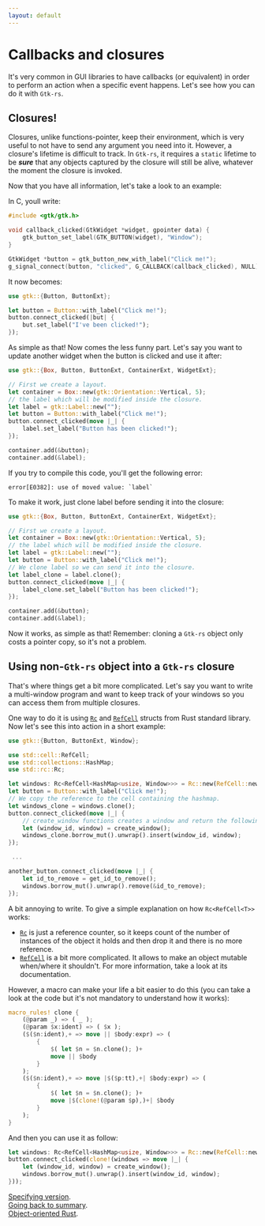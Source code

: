 ```yaml
---
layout: default
---
```


# Callbacks and closures

It's very common in GUI libraries to have callbacks (or equivalent) in order to perform an action when a specific event happens. Let's see how you can do it with `Gtk-rs`.

## Closures!

Closures, unlike functions-pointer, keep their environment, which is very useful to not have to send any argument you need into it. However, a closure's lifetime is difficult to track. In `Gtk-rs`, it requires a `static` lifetime to be **_sure_** that any objects captured by the closure will still be alive, whatever the moment the closure is invoked.

Now that you have all information, let's take a look to an example:

In C, youll write:

```C
#include <gtk/gtk.h>

void callback_clicked(GtkWidget *widget, gpointer data) {
    gtk_button_set_label(GTK_BUTTON(widget), "Window");
}

GtkWidget *button = gtk_button_new_with_label("Click me!");
g_signal_connect(button, "clicked", G_CALLBACK(callback_clicked), NULL);
```

It now becomes:

```rust
use gtk::{Button, ButtonExt};

let button = Button::with_label("Click me!");
button.connect_clicked(|but| {
    but.set_label("I've been clicked!");
});
```

As simple as that! Now comes the less funny part. Let's say you want to update another widget when the button is clicked and use it after:

```rust
use gtk::{Box, Button, ButtonExt, ContainerExt, WidgetExt};

// First we create a layout.
let container = Box::new(gtk::Orientation::Vertical, 5);
// the label which will be modified inside the closure.
let label = gtk::Label::new("");
let button = Button::with_label("Click me!");
button.connect_clicked(move |_| {
    label.set_label("Button has been clicked!");
});

container.add(&button);
container.add(&label);
```

If you try to compile this code, you'll get the following error:

```
error[E0382]: use of moved value: `label`
```

To make it work, just clone label before sending it into the closure:

```rust
use gtk::{Box, Button, ButtonExt, ContainerExt, WidgetExt};

// First we create a layout.
let container = Box::new(gtk::Orientation::Vertical, 5);
// the label which will be modified inside the closure.
let label = gtk::Label::new("");
let button = Button::with_label("Click me!");
// We clone label so we can send it into the closure.
let label_clone = label.clone();
button.connect_clicked(move |_| {
    label_clone.set_label("Button has been clicked!");
});

container.add(&button);
container.add(&label);
```

Now it works, as simple as that! Remember: cloning a `Gtk-rs` object only costs a pointer copy, so it's not a problem.

## Using non-`Gtk-rs` object into a `Gtk-rs` closure

That's where things get a bit more complicated. Let's say you want to write a multi-window program and want to keep track of your windows so you can access them from multiple closures.

One way to do it is using [`Rc`](https://doc.rust-lang.org/stable/std/rc/struct.Rc.html) and [`RefCell`](https://doc.rust-lang.org/stable/std/cell/struct.RefCell.html) structs from Rust standard library. Now let's see this into action in a short example:

```rust
use gtk::{Button, ButtonExt, Window};

use std::cell::RefCell;
use std::collections::HashMap;
use std::rc::Rc;

let windows: Rc<RefCell<HashMap<usize, Window>>> = Rc::new(RefCell::new(HashMap::new()));
let button = Button::with_label("Click me!");
// We copy the reference to the cell containing the hashmap.
let windows_clone = windows.clone();
button.connect_clicked(move |_| {
    // create_window functions creates a window and return the following tuple: (usize, Window).
    let (window_id, window) = create_window();
    windows_clone.borrow_mut().unwrap().insert(window_id, window);
});

 ...

another_button.connect_clicked(move |_| {
    let id_to_remove = get_id_to_remove();
    windows.borrow_mut().unwrap().remove(&id_to_remove);
});
```

A bit annoying to write. To give a simple explanation on how `Rc<RefCell<T>>` works:

 * [`Rc`](https://doc.rust-lang.org/stable/std/rc/struct.Rc.html) is just a reference counter, so it keeps count of the number of instances of the object it holds and then drop it and there is no more reference.
 * [`RefCell`](https://doc.rust-lang.org/stable/std/cell/struct.RefCell.html) is a bit more complicated. It allows to make an object mutable when/where it shouldn't. For more information, take a look at its documentation.

However, a macro can make your life a bit easier to do this (you can take a look at the code but it's not mandatory to understand how it works):

```rust
macro_rules! clone {
    (@param _) => ( _ );
    (@param $x:ident) => ( $x );
    ($($n:ident),+ => move || $body:expr) => (
        {
            $( let $n = $n.clone(); )+
            move || $body
        }
    );
    ($($n:ident),+ => move |$($p:tt),+| $body:expr) => (
        {
            $( let $n = $n.clone(); )+
            move |$(clone!(@param $p),)+| $body
        }
    );
}
```

And then you can use it as follow:

```rust
let windows: Rc<RefCell<HashMap<usize, Window>>> = Rc::new(RefCell::new(HashMap::new()));
button.connect_clicked(clone!(windows => move |_| {
    let (window_id, window) = create_window();
    windows.borrow_mut().unwrap().insert(window_id, window);
}));
```

<div class="footer">
<div><a href="version">Specifying version</a>.</div>
<div><a href="/docs-src/tutorial">Going back to summary</a>.</div>
<div><a href="object_oriented">Object-oriented Rust</a>.</div>
</div>
